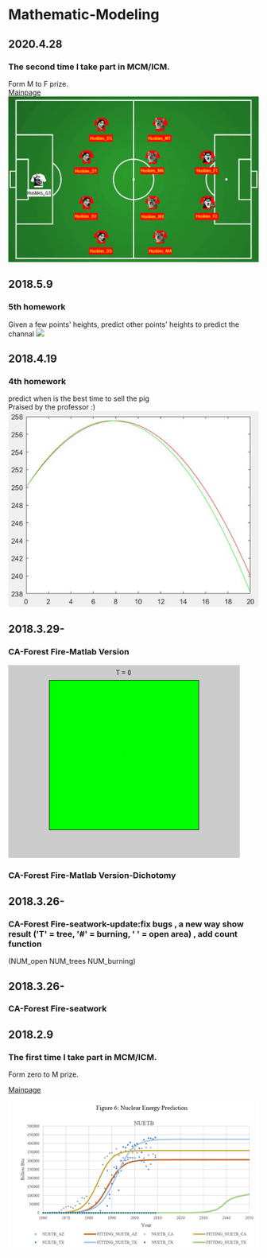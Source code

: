 # Mathematic-Modeling

## 2020.4.28

### The second time I take part in MCM/ICM.  

Form M to F prize.  
[Mainpage](https://github.com/yyhaos/Mathematic-Modeling/tree/master/Competitions/MCM%202020D%20%20Teaming%20Strategies) 
![Suggest_formation](https://raw.githubusercontent.com/yyhaos/Mathematic-Modeling/master/Competitions/MCM%202020D%20%20Teaming%20Strategies/Suggest_formation.jpg)

## 2018.5.9

### 5th homework  

Given a few points' heights, predict other points' heights to predict the channal
![](https://raw.githubusercontent.com/yyhaos/Mathematic-Modeling/master/Data%20Default%20Process/Prohibition%20zone%20prediction/图1.jpg)

## 2018.4.19

### 4th homework

predict when is the best time to sell the pig  
Praised by the professor :)
![](https://raw.githubusercontent.com/yyhaos/Mathematic-Modeling/master/Sensitivity%20Analysis/Feed%20the%20Sheep/最小增重率图.JPG)

## 2018.3.29-
### CA-Forest Fire-Matlab Version
![](https://raw.githubusercontent.com/yyhaos/Mathematic-Modeling/master/Cellular%20Automata/Forest%20Fire/test.gif)
### CA-Forest Fire-Matlab Version-Dichotomy
## 2018.3.26-
### CA-Forest Fire-seatwork-update:fix bugs , a new way show result ('T' = tree, '#' = burning, ' ' = open area) , add count function 
(NUM_open NUM_trees   NUM_burning)
## 2018.3.26-
### CA-Forest Fire-seatwork
## 2018.2.9

### The first time I take part in MCM/ICM.  

Form zero to M prize.  

[Mainpage](https://github.com/yyhaos/Mathematic-Modeling/tree/master/Competitions/MCM%202018C%20%20Energy%20Production)  

![Nuclear Energy Prediction](https://raw.githubusercontent.com/yyhaos/Mathematic-Modeling/master/Competitions/MCM%202018C%20%20Energy%20Production/Nuclear%20Energy%20Prediction.PNG)

